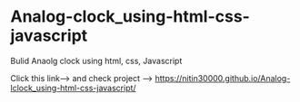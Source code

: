 # Analog-clock_using-html-css-javascript
Bulid Anaolg clock using html, css, Javascript


 Click this link--> and check project -->    https://nitin30000.github.io/Analog-lclock_using-html-css-javascript/ 
